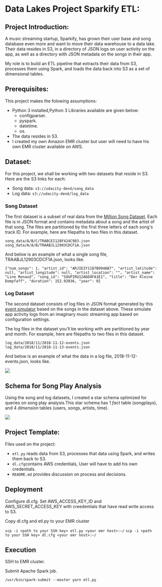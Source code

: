 # Data Lakes Project Sparkify ETL:
## Project Introduction:
A music streaming startup, Sparkify, has grown their user base and song database even more and want to move their data warehouse to a data lake. Their data resides in S3, in a directory of JSON logs on user activity on the app, as well as a directory with JSON metadata on the songs in their app.

My role is to build an ETL pipeline that extracts their data from S3, processes them using Spark, and loads the data back into S3 as a set of dimensional tables.
## Prerequisites:
This project makes the folowing assumptions:
- Python 3 installed,Python 3 Libraries available are given below:
    - configparser.
    - pyspark.
    - datetime.
    - os.
- The data resides in S3.
- I created my own Amazon EMR cluster but user will need to have his own EMR cluster available on AWS.
## Dataset:
For this project, we shall be working with two datasets that reside in S3. Here are the S3 links for each:

-   Song data:  `s3://udacity-dend/song_data`
-   Log data:  `s3://udacity-dend/log_data`
### Song Dataset

The first dataset is a subset of real data from the  [Million Song Dataset](https://labrosa.ee.columbia.edu/millionsong/). Each file is in JSON format and contains metadata about a song and the artist of that song. The files are partitioned by the first three letters of each song's track ID. For example, here are filepaths to two files in this dataset.

```
song_data/A/B/C/TRABCEI128F424C983.json
song_data/A/A/B/TRAABJL12903CDCF1A.json

```

And below is an example of what a single song file, TRAABJL12903CDCF1A.json, looks like.

```
{"num_songs": 1, "artist_id": "ARJIE2Y1187B994AB7", "artist_latitude": null, "artist_longitude": null, "artist_location": "", "artist_name": "Line Renaud", "song_id": "SOUPIRU12A6D4FA1E1", "title": "Der Kleine Dompfaff", "duration": 152.92036, "year": 0}
````
### Log Dataset

The second dataset consists of log files in JSON format generated by this  [event simulator](https://github.com/Interana/eventsim)  based on the songs in the dataset above. These simulate app activity logs from an imaginary music streaming app based on configuration settings.

The log files in the dataset you'll be working with are partitioned by year and month. For example, here are filepaths to two files in this dataset.

```
log_data/2018/11/2018-11-12-events.json
log_data/2018/11/2018-11-13-events.json

```

And below is an example of what the data in a log file, 2018-11-12-events.json, looks like.

![](https://video.udacity-data.com/topher/2019/February/5c6c3ce5_log-data/log-data.png)

## Schema for Song Play Analysis

Using the song and log datasets, I created a star schema optimized for queries on song play analysis.This star schema has 1  _fact_  table (songplays), and 4  _dimension_  tables (users, songs, artists, time). 

[![](https://github.com/kenhanscombe/project-postgres/raw/master/sparkify_erd.png?raw=true)](https://github.com/kenhanscombe/project-postgres/blob/master/sparkify_erd.png?raw=true)
## Project Template:
Files used on the project:

-   `etl.py`  reads data from S3, processes that data using Spark, and writes them back to S3.
-   `dl.cfg`contains AWS credentials, User will have to add his own credentials.
-   `README.md`  provides discussion on process and decisions.


## Deployment

Configure dl.cfg. Set AWS_ACCESS_KEY_ID and AWS_SECRET_ACCESS_KEY with creedentials that have read write access to S3. 

Copy dl.cfg and etl.py to your EMR cluster

`scp -i <path to your SSH key> etl.py <your emr host>:~/`
`scp -i <path to your SSH key> dl.cfg <your emr host>:~/`

## [](https://github.com/mark-fogle/udacity-dend-datalake-spark#execution)Execution

SSH to EMR cluster.

Submit Apache Spark job.

``/usr/bin/spark-submit --master yarn etl.py``
